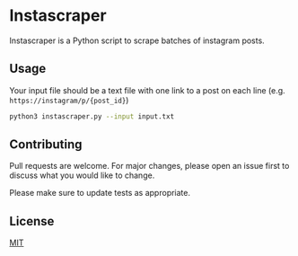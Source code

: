 # Instascraper

Instascraper is a Python script to scrape batches of instagram posts.

## Usage

Your input file should be a text file with one link to a post on each line (e.g. `https://instagram/p/{post_id}`)

```bash
python3 instascraper.py --input input.txt
```

## Contributing

Pull requests are welcome. For major changes, please open an issue first to discuss what you would like to change.

Please make sure to update tests as appropriate.

## License

[MIT](https://choosealicense.com/licenses/mit/)
